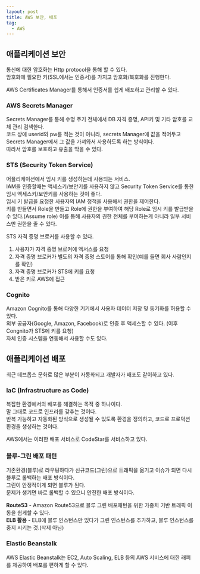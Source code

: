 ```yaml
---
layout: post
title: AWS 보안, 배포
tag:
  - AWS
---
```


##  애플리케이션 보안
통신에 대한 암호화는 Http protocol을 통해 할 수 있다.  
암호화에 필요한 키(SSL에서는 인증서)를 가지고 암호화/복호화를 진행한다.  

AWS Certificates Manager를 통해서 인증서를 쉽게 배포하고 관리할 수 있다.  

###  AWS Secrets Manager
Secrets Manager를 통해 수명 주기 전체에서 DB 자격 증명, API키 및 기타 암호를 교체 관리 검색한다.    
코드 상에 userid와 pw를 적는 것이 아니라, secrets Manager에 값을 적어두고 Secrets Manager에서 그 값을 가져와서 사용하도록 하는 방식이다.  
따라서 암호를 보호하고 유출을 막을 수 있다.

###  STS (Security Token Service)
어플리케이션에서 임시 키를 생성하는데 사용되는 서비스.  
IAM을 인증할때는 액세스키/보안키를 사용하지 않고 Security Token Service를 통한 임시 액세스키/보안키를 사용하는 것이 좋다.  
임시 키 발급을 요청한 사용자의 IAM 정책을 사용해서 권한을 제어한다.  
키를 만들면서 Role을 만들고 Role에 권한을 부여하여 해당 Role로 임시 키를 발급받을 수 있다.(Assume role) 이를 통해 사용자의 권한 전체를 부여하는게 아니라 일부 서비스만 권한을 줄 수 있다.  

STS 자격 증명 브로커를 사용할 수 있다.  
1. 사용자가 자격 증명 브로커에 엑서스를 요청
2. 자격 증명 브로커가 별도의 자격 증명 스토어를 통해 확인(예를 들면 회사 사람인지를 확인)
3. 자격 증명 브로커가 STS에 키를 요청
4. 받은 키로 AWS에 접근

###  Cognito
Amazon Cognito를 통해 다양한 기기에서 사용자 데이터 저장 및 동기화를 허용할 수 있다.  
외부 공급자(Google, Amazon, Facebook)로 인증 후 액세스할 수 있다. (이후 Congnito가 STS에 키를 요청)  
자체 인증 시스템을 연동해서 사용할 수도 있다.  

##  애플리케이션 배포
최근 데브옵스 문화로 많은 부분이 자동화되고 개발자가 배포도 같이하고 있다.  

###  IaC (Infrastructure as Code)
복잡한 환경에서의 배포를 해결하는 목적 중 하나이다.  
말 그대로 코드로 인프라를 갖추는 것이다.  
반복 가능하고 자동화된 방식으로 생성될 수 있도록 환경을 정의하고, 코드로 프로덕션 환경을 생성하는 것이다.

AWS에서는 이러한 배포 서비스로 CodeStar를 서비스하고 있다.

###  블루-그린 배포 패턴
기존환경(블루)로 라우팅하다가 신규코드(그린)으로 트래픽을 옮기고 이슈가 되면 다시 블루로 롤백하는 배포 방식이다.  
그린이 안정적이게 되면 블루가 된다.  
문제가 생기면 바로 롤백할 수 있으니 안전한 배포 방식이다.  

**Route53** - Amazon Route53으로 블루 그린 배포패턴을 위한 가중치 기반 트래픽 이동을 쉽게할 수 있다.  
**ELB 활용** - ELB에 블루 인스턴스만 있다가 그린 인스턴스를 추가하고, 블루 인스턴스를 중지 시키는 것.(삭제 아님)  

###  Elastic Beanstalk
AWS Elastic Beanstalk는 EC2, Auto Scaling, ELB 등의 AWS 서비스에 대한 래퍼를 제공하여 배포를 편하게 할 수 있다.